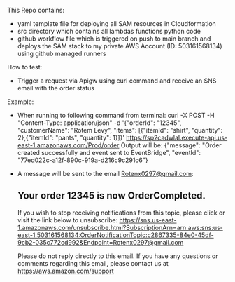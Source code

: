 This Repo contains:
*  yaml template file for deploying all SAM resources in Cloudformation
*  src directory which contains all lambdas functions python code
*  github workflow file which is triggered on push to main branch and deploys the SAM stack to my private AWS Account (ID: 503161568134) using github managed runners

How to test:
*  Trigger a request via Apigw using curl command and receive an SNS email with the order status

Example:
*  When running to following command from terminal:
      curl -X POST -H "Content-Type: application/json" -d '{"orderId": "12345", "customerName": "Rotem Levy", "items": [{"itemId": "shirt", "quantity": 2},{"itemId": "pants", "quantity": 1}]}' https://sp2cadwlal.execute-api.us-east-1.amazonaws.com/Prod/order
    Output will be:
      {"message": "Order created successfully and event sent to EventBridge", "eventId": "77ed022c-a12f-890c-919a-d216c9c291c6"}
*  A message will be sent to the email Rotenx0297@gmail.com:
      
      Your order 12345 is now OrderCompleted.
      --
      If you wish to stop receiving notifications from this topic, please click or visit the link below to unsubscribe:
      https://sns.us-east-1.amazonaws.com/unsubscribe.html?SubscriptionArn=arn:aws:sns:us-east-1:503161568134:OrderNotificationTopic:c2867335-84e0-45df-9cb2-035c772cd992&Endpoint=Rotenx0297@gmail.com
      
      Please do not reply directly to this email. If you have any questions or comments regarding this email, please contact us at https://aws.amazon.com/support
